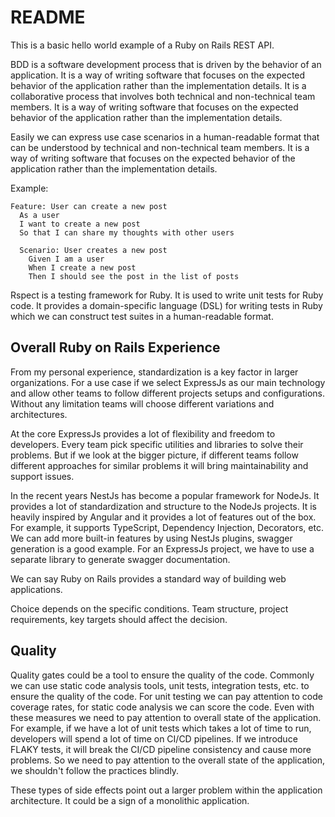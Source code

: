 # README

This is a basic hello world example of a Ruby on Rails REST API.

BDD is a software development process that is driven by the behavior of an application. It is a way of writing software that focuses on the expected behavior of the application rather than the implementation details. It is a collaborative process that involves both technical and non-technical team members. It is a way of writing software that focuses on the expected behavior of the application rather than the implementation details.

Easily we can express use case scenarios in a human-readable format that can be understood by technical and non-technical team members. It is a way of writing software that focuses on the expected behavior of the application rather than the implementation details.

Example:

```gherkin
Feature: User can create a new post
  As a user
  I want to create a new post
  So that I can share my thoughts with other users

  Scenario: User creates a new post
    Given I am a user
    When I create a new post
    Then I should see the post in the list of posts
```

Rspect is a testing framework for Ruby. It is used to write unit tests for Ruby code. It provides a domain-specific language (DSL) for writing tests in Ruby which we can construct test suites in a human-readable format.

## Overall Ruby on Rails Experience

From my personal experience, standardization is a key factor in larger organizations. For a use case if we select ExpressJs as our main technology and allow other teams to follow different projects setups and configurations. Without any limitation teams will choose different variations and architectures.

At the core ExpressJs provides a lot of flexibility and freedom to developers. Every team pick specific utilities and libraries to solve their problems. But if we look at the bigger picture, if different teams follow different approaches for similar problems it will bring maintainability and support issues.

In the recent years NestJs has become a popular framework for NodeJs. It provides a lot of standardization and structure to the NodeJs projects. It is heavily inspired by Angular and it provides a lot of features out of the box. For example, it supports TypeScript, Dependency Injection, Decorators, etc. We can add more built-in features by using NestJs plugins, swagger generation is a good example. For an ExpressJs project, we have to use a separate library to generate swagger documentation.

We can say Ruby on Rails provides a standard way of building web applications.

Choice depends on the specific conditions. Team structure, project requirements, key targets should affect the decision.

## Quality

Quality gates could be a tool to ensure the quality of the code. Commonly we can use static code analysis tools, unit tests, integration tests, etc. to ensure the quality of the code. For unit testing we can pay attention to code coverage rates, for static code analysis we can score the code. Even with these measures we need to pay attention to overall state of the application. For example, if we have a lot of unit tests which takes a lot of time to run, developers will spend a lot of time on CI/CD pipelines. If we introduce FLAKY tests, it will break the CI/CD pipeline consistency and cause more problems. So we need to pay attention to the overall state of the application, we shouldn't follow the practices blindly.

These types of side effects point out a larger problem within the application architecture. It could be a sign of a monolithic application.
